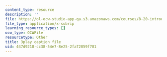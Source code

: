 ```yaml
---
content_type: resource
description: ''
file: https://ol-ocw-studio-app-qa.s3.amazonaws.com/courses/8-20-introduction-to-special-relativity-january-iap-2021/447d9218cc3854e78e252fa72859f781_XAt0dX5M-TA.vtt
file_type: application/x-subrip
learning_resource_types: []
ocw_type: OCWFile
resourcetype: Other
title: 3play caption file
uid: 447d9218-cc38-54e7-8e25-2fa72859f781
---
```

